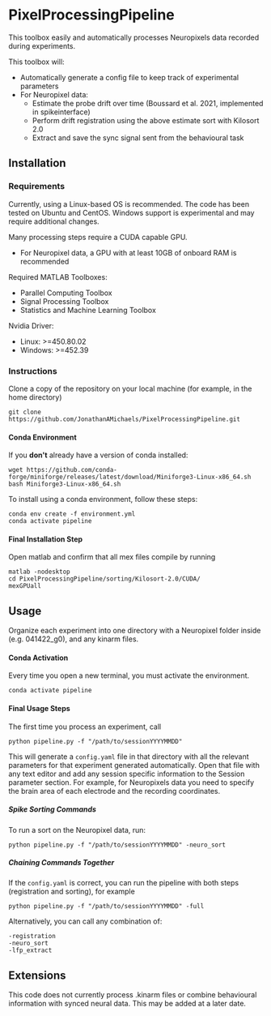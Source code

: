 # PixelProcessingPipeline
This toolbox easily and automatically processes Neuropixels data recorded during experiments.

This toolbox will:
- Automatically generate a config file to keep track of experimental parameters
- For Neuropixel data:
  - Estimate the probe drift over time (Boussard et al. 2021, implemented in spikeinterface)
  - Perform drift registration using the above estimate sort with Kilosort 2.0 
  - Extract and save the sync signal sent from the behavioural task

## Installation
### Requirements
Currently, using a Linux-based OS is recommended. The code has been tested on Ubuntu and CentOS. Windows support is experimental and may require additional changes.

Many processing steps require a CUDA capable GPU.
  - For Neuropixel data, a GPU with at least 10GB of onboard RAM is recommended

Required MATLAB Toolboxes:
  - Parallel Computing Toolbox
  - Signal Processing Toolbox
  - Statistics and Machine Learning Toolbox

Nvidia Driver:
  - Linux:      >=450.80.02
  - Windows:    >=452.39

### Instructions
Clone a copy of the repository on your local machine (for example, in the home directory)

    git clone https://github.com/JonathanAMichaels/PixelProcessingPipeline.git


#### Conda Environment 
If you **don't** already have a version of conda installed:

    wget https://github.com/conda-forge/miniforge/releases/latest/download/Miniforge3-Linux-x86_64.sh
    bash Miniforge3-Linux-x86_64.sh

To install using a conda environment, follow these steps:

    conda env create -f environment.yml
    conda activate pipeline


#### Final Installation Step
Open matlab and confirm that all mex files compile by running

    matlab -nodesktop
    cd PixelProcessingPipeline/sorting/Kilosort-2.0/CUDA/
    mexGPUall


## Usage
Organize each experiment into one directory with a Neuropixel folder inside (e.g. 041422_g0), and any kinarm files.

#### Conda Activation
Every time you open a new terminal, you must activate the environment.

    conda activate pipeline

#### Final Usage Steps
The first time you process an experiment, call

    python pipeline.py -f "/path/to/sessionYYYYMMDD"

This will generate a `config.yaml` file in that directory with all the relevant parameters for that experiment generated automatically. Open that file with any text editor and add any session specific information to the Session parameter section. For example, for Neuropixels data you need to specify the brain area of each electrode and the recording coordinates.

##### Spike Sorting Commands
To run a sort on the Neuropixel data, run:
    
    python pipeline.py -f "/path/to/sessionYYYYMMDD" -neuro_sort

##### Chaining Commands Together
If the `config.yaml` is correct, you can run the pipeline with both steps (registration and sorting), for example

    python pipeline.py -f "/path/to/sessionYYYYMMDD" -full

Alternatively, you can call any combination of:

    -registration
    -neuro_sort
    -lfp_extract

## Extensions
This code does not currently process .kinarm files or combine behavioural information with synced neural data. This may be added at a later date.